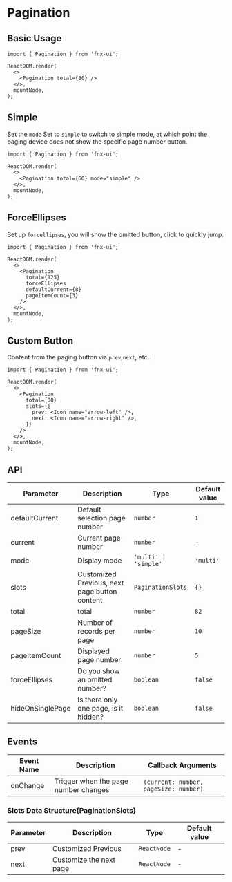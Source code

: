 # Pagination

## Basic Usage

```tsx | pure
import { Pagination } from 'fnx-ui';

ReactDOM.render(
  <>
    <Pagination total={80} />
  </>,
  mountNode,
);
```

## Simple

Set the `mode` Set to `simple` to switch to simple mode, at which point the paging device does not show the specific page number button.

```tsx | pure
import { Pagination } from 'fnx-ui';

ReactDOM.render(
  <>
    <Pagination total={60} mode="simple" />
  </>,
  mountNode,
);
```

## ForceEllipses

Set up `forcellipses`, you will show the omitted button, click to quickly jump.

```tsx | pure
import { Pagination } from 'fnx-ui';

ReactDOM.render(
  <>
    <Pagination
      total={125}
      forceEllipses
      defaultCurrent={8}
      pageItemCount={3}
    />
  </>,
  mountNode,
);
```

## Custom Button

Content from the paging button via `prev`,`next`, etc..

```tsx | pure
import { Pagination } from 'fnx-ui';

ReactDOM.render(
  <>
    <Pagination
      total={80}
      slots={{
        prev: <Icon name="arrow-left" />,
        next: <Icon name="arrow-right" />,
      }}
    />
  </>,
  mountNode,
);
```

## API

| Parameter        | Description                                   | Type                  | Default value |
| ---------------- | --------------------------------------------- | --------------------- | ------------- |
| defaultCurrent   | Default selection page number                 | `number`              | `1`           |
| current          | Current page number                           | `number`              | -             |
| mode             | Display mode                                  | `'multi' \| 'simple'` | `'multi'`     |
| slots            | Customized Previous, next page button content | `PaginationSlots`     | `{}`          |
| total            | total                                         | `number`              | `82`          |
| pageSize         | Number of records per page                    | `number`              | `10`          |
| pageItemCount    | Displayed page number                         | `number`              | `5`           |
| forceEllipses    | Do you show an omitted number?                | `boolean`             | `false`       |
| hideOnSinglePage | Is there only one page, is it hidden?         | `boolean`             | `false`       |

## Events

| Event Name | Description                          | Callback Arguments                    |
| ---------- | ------------------------------------ | ------------------------------------- |
| onChange   | Trigger when the page number changes | `(current: number, pageSize: number)` |

### Slots Data Structure(PaginationSlots)

| Parameter | Description             | Type        | Default value |
| --------- | ----------------------- | ----------- | ------------- |
| prev      | Customized Previous     | `ReactNode` | -             |
| next      | Customize the next page | `ReactNode` | -             |
